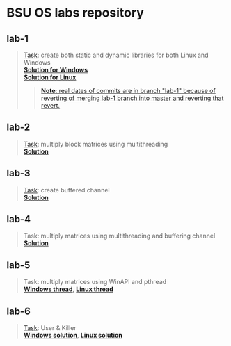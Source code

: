 # BSU OS labs repository

[lab-1-branch-link]:https://github.com/artemgalyan/os-labs/tree/lab-1
[lab-1-task-source]:https://github.com/Merilian/bsu-programming/blob/master/C%2B%2B/OS/1%20-%20%D0%91%D0%B8%D0%B1%D0%BB%D0%B8%D0%BE%D1%82%D0%B5%D0%BA%D0%B0/%D0%97%D0%B0%D0%B4%D0%B0%D0%BD%D0%B8%D0%B5.doc
[lab-2-task-source]:https://github.com/Merilian/bsu-programming/blob/master/C%2B%2B/OS/%D0%9C%D0%B0%D1%82%D1%80%D0%B8%D1%86%D1%8B.doc
[lab-3-task-source]:https://github.com/Merilian/bsu-programming/blob/master/C%2B%2B/OS/%D0%9A%D0%B0%D0%BD%D0%B0%D0%BB/Channel.doc
[lab-6-task-source]:https://github.com/Merilian/bsu-programming/blob/master/C%2B%2B/OS/%D0%9F%D0%B0%D0%B9%D0%BF%D1%8B.doc


## lab-1
> [Task][lab-1-task-source]: create both static and dynamic libraries for both Linux and Windows  
> **[Solution for Windows](windows)**  
> **[Solution for Linux](linux)** 
>> [**Note**: real dates of commits are in branch "lab-1" because of reverting of merging lab-1 branch into master and reverting that revert.][lab-1-branch-link]

## lab-2
> [Task][lab-2-task-source]: multiply block matrices using multithreading     
> **[Solution](thread)**

## lab-3
> [Task][lab-3-task-source]: create buffered channel  
> **[Solution](lab-3/buffered_channel)**

## lab-4
> Task: multiply matrices using multithreading and buffering channel  
> **[Solution](lab-4/matrix_multiplying_using_channel)**

## lab-5
> Task: multiply matrices using WinAPI and pthread  
> **[Windows thread](lab-5/threads/WinThread.h)**, **[Linux thread](lab-5/threads/LinuxThread.h)**

## lab-6
> [Task][lab-6-task-source]: User & Killer  
> **[Windows solution](lab-6/windows)**, **[Linux solution](lab-6/linux)**